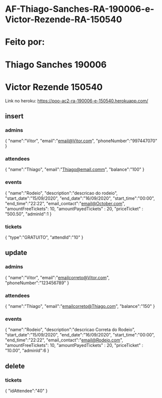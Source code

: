 # AF-Thiago-Sanches-RA-190006-e-Victor-Rezende-RA-150540


# Feito por:
# Thiago Sanches 190006
# Victor Rezende 150540

Link no heroku:
https://poo-ac2-ra-190006-e-150540.herokuapp.com/


## insert

### admins
{
    "name":"Vitor",
    "email":"email@Vitor.com",
    "phoneNumber":"997447070"
}
### attendees
{
    "name":"Thiago",
    "email":"Thiago@email.comm",
    "balance":"100"
}
### events
{
    "name":"Rodeio",
    "description":"descricao do rodeio",
    "start_date":"15/09/2020",
    "end_date":"16/09/2020",
    "start_time":"00:00",
    "end_time":"22:22",
    "email_contact":"email@October.com",
    "amountFreeTickets": 10,
    "amountPayedTickets" : 20,
    "priceTicket" : "500.50",
    "adminId":1
}
### tickets
{
    "type":"GRATUITO",
    "attendId":"10"
}



## update

### admins
{
    "name":"Vitor",
    "email":"emailcorreto@Vitor.com",
    "phoneNumber":"123456789"
}
### attendees
{
    "name":"Thiago",
    "email":"emailcorreto@Thiago.com",
    "balance":"150"
}
### events
{
    "name":"Rodeio",
    "description":"descricao Correta do Rodeio",
    "start_date":"15/09/2020",
    "end_date":"16/09/2020",
    "start_time":"00:00",
    "end_time":"22:22",
    "email_contact":"email@Rodeio.com",
    "amountFreeTickets": 10,
    "amountPayedTickets" : 20,
    "priceTicket" : "10.00",
    "adminId":6
}



## delete
### tickets
{
    "idAttendee":"40"
}

